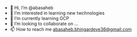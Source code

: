 - 👋 Hi, I’m @abasaheb
- 👀 I’m interested in learning new twchnologies 
- 🌱 I’m currently learning GCP
- 💞️ I’m looking to collaborate on ...
- 📫 How to reach me abasaheb.bhingardeve36@gmail.com

<!---
abasaheb/abasaheb is a ✨ special ✨ repository because its `README.md` (this file) appears on your GitHub profile.
You can click the Preview link to take a look at your changes.
--->
